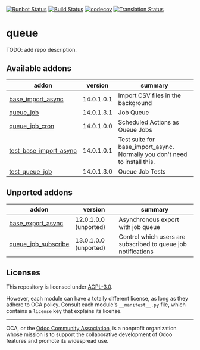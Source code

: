 [![Runbot Status](https://runbot.odoo-community.org/runbot/badge/flat/230/14.0.svg)](https://runbot.odoo-community.org/runbot/repo/github-com-oca-queue-230)
[![Build Status](https://travis-ci.com/OCA/queue.svg?branch=14.0)](https://travis-ci.com/OCA/queue)
[![codecov](https://codecov.io/gh/OCA/queue/branch/14.0/graph/badge.svg)](https://codecov.io/gh/OCA/queue)
[![Translation Status](https://translation.odoo-community.org/widgets/queue-14-0/-/svg-badge.svg)](https://translation.odoo-community.org/engage/queue-14-0/?utm_source=widget)

<!-- /!\ do not modify above this line -->

# queue

TODO: add repo description.

<!-- /!\ do not modify below this line -->

<!-- prettier-ignore-start -->

[//]: # (addons)

Available addons
----------------
addon | version | summary
--- | --- | ---
[base_import_async](base_import_async/) | 14.0.1.0.1 | Import CSV files in the background
[queue_job](queue_job/) | 14.0.1.3.1 | Job Queue
[queue_job_cron](queue_job_cron/) | 14.0.1.0.0 | Scheduled Actions as Queue Jobs
[test_base_import_async](test_base_import_async/) | 14.0.1.0.1 | Test suite for base_import_async. Normally you don't need to install this.
[test_queue_job](test_queue_job/) | 14.0.1.3.0 | Queue Job Tests


Unported addons
---------------
addon | version | summary
--- | --- | ---
[base_export_async](base_export_async/) | 12.0.1.0.0 (unported) | Asynchronous export with job queue
[queue_job_subscribe](queue_job_subscribe/) | 13.0.1.0.0 (unported) | Control which users are subscribed to queue job notifications

[//]: # (end addons)

<!-- prettier-ignore-end -->

## Licenses

This repository is licensed under [AGPL-3.0](LICENSE).

However, each module can have a totally different license, as long as they adhere to OCA
policy. Consult each module's `__manifest__.py` file, which contains a `license` key
that explains its license.

----

OCA, or the [Odoo Community Association](http://odoo-community.org/), is a nonprofit
organization whose mission is to support the collaborative development of Odoo features
and promote its widespread use.

